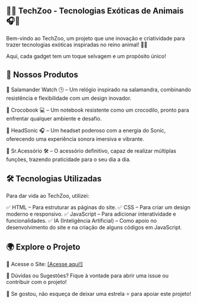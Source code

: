 ## 🦎🐊 TechZoo - Tecnologias Exóticas de Animais 🎧🔧 ##
Bem-vindo ao TechZoo, um projeto que une inovação e criatividade para trazer tecnologias exóticas inspiradas no reino animal! 🦜🔬

Aqui, cada gadget tem um toque selvagem e um propósito único!

## 🌟 Nossos Produtos ##
🔹 Salamander Watch 🕒 – Um relógio inspirado na salamandra, combinando resistência e flexibilidade com um design inovador.

🔹 Crocobook 💻 – Um notebook resistente como um crocodilo, pronto para enfrentar qualquer ambiente e desafio.

🔹 HeadSonic 🎧 – Um headset poderoso com a energia do Sonic, oferecendo uma experiência sonora imersiva e vibrante.

🔹 Sr.Acessório 🛠️ – O acessório definitivo, capaz de realizar múltiplas funções, trazendo praticidade para o seu dia a dia.

## 🛠️ Tecnologias Utilizadas ##
Para dar vida ao TechZoo, utilizei:

✅ HTML – Para estruturar as páginas do site.
✅ CSS – Para criar um design moderno e responsivo.
✅ JavaScript – Para adicionar interatividade e funcionalidades.
✅ IA (Inteligência Artificial) – Como apoio no desenvolvimento do site e na criação de alguns códigos em JavaScript.

## 🌍 Explore o Projeto ##

🔗 Acesse o Site: [[Acesse aqui!]](https://cuidoka.github.io/pjmarinke/)

💬 Dúvidas ou Sugestões? Fique à vontade para abrir uma issue ou contribuir com o projeto!

🚀 Se gostou, não esqueça de deixar uma estrela ⭐ para apoiar este projeto!
